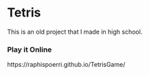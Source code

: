 <h1>Tetris</h1>
This is an old project that I made in high school.
<h3>Play it Online</h3>
https://raphispoerri.github.io/TetrisGame/
